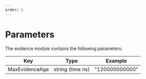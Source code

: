 ```yaml
---
order: 5
---
```


# Parameters

The evidence module contains the following parameters:

| Key            | Type             | Example        |
| -------------- | ---------------- | -------------- |
| MaxEvidenceAge | string (time ns) | "120000000000" |
